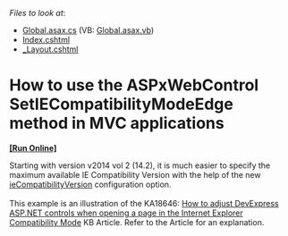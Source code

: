 <!-- default file list -->
*Files to look at*:

* [Global.asax.cs](./CS/MvcGridView_example/Global.asax.cs) (VB: [Global.asax.vb](./VB/MvcGridView_example/Global.asax.vb))
* [Index.cshtml](./CS/MvcGridView_example/Views/Home/Index.cshtml)
* [_Layout.cshtml](./CS/MvcGridView_example/Views/Shared/_Layout.cshtml)
<!-- default file list end -->
# How to use the ASPxWebControl SetIECompatibilityModeEdge method in MVC applications
<!-- run online -->
**[[Run Online]](https://codecentral.devexpress.com/e4388)**
<!-- run online end -->


<p>Starting with version v2014 vol 2 (14.2), it is much easier to specify the maximum available IE Compatibility Version with the help of the new <a href="https://documentation.devexpress.com/#AspNet/CustomDocument17771">ieCompatibilityVersion</a> configuration option.<br /><br />This example is an illustration of the KA18646: <a href="https://www.devexpress.com/Support/Center/p/KA18646">How to adjust DevExpress ASP.NET controls when opening a page in the Internet Explorer Compatibility Mode</a> KB Article. Refer to the Article for an explanation.</p>

<br/>


